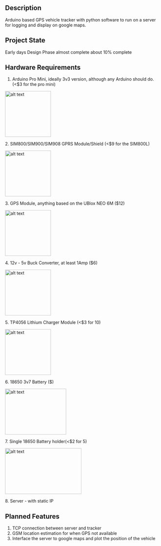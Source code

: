  Description
-------------------------------------------------------------------------------
Arduino based GPS vehicle tracker with python software to run on a server
for logging and display on google maps.


 Project State
-------------------------------------------------------------------------------
Early days
Design Phase almost complete
about 10% complete


 Hardware Requirements
-------------------------------------------------------------------------------

1. Arduino Pro Mini, ideally 3v3 version, although any Arduino should do. (<$3 for the pro mini)
<p align="left">
<img src="https://cdn.sparkfun.com/assets/f/4/e/2/7/51eeb8f9ce395f0778000000.png" alt="alt text" width="150"height="150">
</p>
2. SIM800/SIM900/SIM908 GPRS Module/Shield (<$9 for the SIM800L)
<p align="left">
<img src="http://img.dxcdn.com/productimages/sku_382445_1.jpg" alt="alt text" width="150"height="150">
</p>
3. GPS Module, anything based on the UBlox NEO 6M ($12)
<p align="left">
<img src="http://www.digibay.in/image/cache/data/se/432-a-ublox-neo-6m-gps-module-with-active-antenna-600x600.jpg" alt="alt text" width="150"height="150">
</p>
4. 12v - 5v Buck Converter, at least 1Amp ($6)
<p align="left">
<img src="http://i01.i.aliimg.com/wsphoto/v0/500383839/DC-Buck-Converter-12V-24V-to-5V-8A-Step-Down-Car-Power-Supply-Waterproof-Module-090592.jpg" alt="alt text" width="150"height="150">
</p>
5. TP4056 Lithium Charger Module (<$3 for 10)
<p align="left">
<img src="http://i1235.photobucket.com/albums/ff428/sixty545/0TP4056board_zpsdb9ae434.jpg" alt="alt text" width="150"height="150">
</p>
6. 18650 3v7 Battery ($)
<p align="left">
<img src="http://i01.i.aliimg.com/photo/v0/344889611/Vector_Optics_18650_Rechargeable_Lithium_Battery.jpg" alt="alt text" width="200"height="150">
</p>
7. Single 18650 Battery holder(<$2 for 5)
<p align="left">
<img src="http://img.fasttechcdn.com/119/1191501/1191501-1.jpg" alt="alt text" width="250"height="150">
</p>
8. Server - with static IP



 Planned Features
-------------------------------------------------------------------------------
1. TCP connection between server and tracker
2. GSM location estimation for when GPS not available
3. Interface the server to google maps and plot the position of the vehicle




